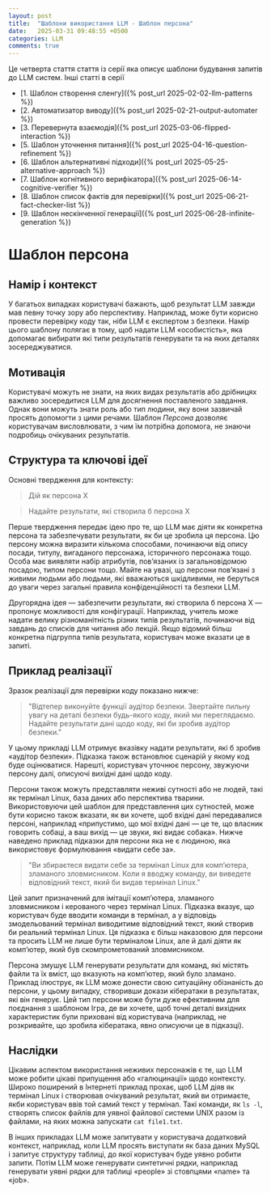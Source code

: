 ```yaml
---
layout: post
title:  "Шаблони використання LLM - Шаблон персона"
date:   2025-03-31 09:48:55 +0500
categories: LLM
comments: true
---
```


Це четверта стаття стаття із серії яка описує шаблони будування запитів до LLM систем.
Інші статті в серії
- [1. Шаблон створення сленгу]({% post_url 2025-02-02-llm-patterns %})
- [2. Автоматизатор виводу]({% post_url 2025-02-21-output-automater %})
- [3. Перевернута взаємодія]({% post_url 2025-03-06-flipped-interaction %})
- [5. Шаблон уточнення питання]({% post_url 2025-04-16-question-refinement %})
- [6. Шаблон альтернативні підходи]({% post_url 2025-05-25-alternative-approach %})
- [7. Шаблон когнітивного верифікатора]({% post_url 2025-06-14-cognitive-verifier %})
- [8. Шаблон список фактів для перевірки]({% post_url 2025-06-21-fact-checker-list %})
- [9. Шаблон нескінченної генерації]({% post_url 2025-06-28-infinite-generation %})

# Шаблон персона

## Намір і контекст

У багатьох випадках користувачі бажають, щоб результат LLM завжди мав певну точку зору або перспективу. Наприклад, може бути корисно провести перевірку коду так, ніби LLM є експертом з безпеки. Намір цього шаблону полягає в тому, щоб надати LLM «особистість», яка допомагає вибирати які типи результатів генерувати та на яких деталях зосереджуватися.

## Мотивація

Користувачі можуть не знати, на яких видах результатів або дрібницях важливо зосередитися LLM для досягнення поставленого завдання. Однак вони можуть знати роль або тип людини, яку вони зазвичай просять допомогти з цими речами. Шаблон *Персона* дозволяє користувачам висловлювати, з чим їм потрібна допомога, не знаючи подробиць очікуваних результатів.

<!--more-->

## Структура та ключові ідеї

Основні твердження для контексту:

> Дій як персона X

> Надайте результати, які створила б персона X

Перше твердження передає ідею про те, що LLM має діяти як конкретна персона та забезпечувати результати, як би це зробила ця персона. Цю персону можна виразити кількома способами, починаючи від опису посади, титулу, вигаданого персонажа, історичного персонажа тощо. Особа має виявляти набір атрибутів, пов’язаних із загальновідомою посадою, типом персони тощо. Майте на увазі, що персони пов’язані з живими людьми або людьми, які вважаються шкідливими, не беруться до уваги через загальні правила конфіденційності та безпеки LLM.

Другорядна ідея — забезпечити результати, які створила б персона X — пропонує можливості для конфігурації. Наприклад, учитель може надати велику різноманітність різних типів результатів, починаючи від завдань до списків для читання або лекцій. Якщо відомий більш конкретна підгруппа типів результата, користувач може вказати це в запиті.

## Приклад реалізації

Зразок реалізації для перевірки коду показано нижче:

>  "Відтепер виконуйте функції аудітор безпеки. Звертайте пильну увагу на деталі безпеки будь-якого коду, який ми переглядаємо. Надайте результати дані щодо коду, які би зробив аудітор безпеки."

У цьому прикладі LLM отримує вказівку надати результати, які б зробив «аудітор безпеки». Підказка також встановлює сценарій у якому код буде оцінюватися. Нарешті, користувач уточнює персону, звужуючи персону далі, описуючі вихідні дані щодо коду.

Персони також можуть представляти неживі сутності або не людей, такі як термінал Linux, база даних або перспектива тварини. Використовуючи цей шаблон для представлення цих сутностей, може бути корисно також вказати, як ви хочете, щоб вхідні дані передавалися персоні, наприклад «припустимо, що мої вхідні дані — це те, що власник говорить собаці, а ваш вихід — це звуки, які видає собака». Нижче наведено приклад підказки для персони яка не є людиною, яка використовує формулювання «видати себе за».

> "Ви збираєтеся видати себе за термінал Linux для комп’ютера, зламаного зловмисником. Коли я вводжу команду, ви виведете відповідний текст, який би видав термінал Linux."

Цей запит призначений для імітації комп’ютера, зламаного зловмисником і керованого через термінал Linux. Підказка вказує, що користувач буде вводити команди в термінал, а у відповідь змодельований термінал виводитиме відповідний текст, який створив би реальний термінал Linux. Ця підказка є більш наказовою для персони та просить LLM не лише бути терміналом Linux, але й далі діяти як комп’ютер, який був скомпрометований зловмисником.

Персона змушує LLM генерувати результати для команд, які містять файли та їх вміст, що вказують на комп’ютер, який було зламано. Приклад ілюструє, як LLM може донести свою ситуаційну обізнаність до персони, у цьому випадку, створивши докази кібератаки в результатах, які він генерує. Цей тип персони може бути дуже ефективним для поєднання з шаблоном Ігра, де ви хочете, щоб точні деталі вихідних характеристик були приховані від користувача (наприклад, не розкривайте, що зробила кібератака, явно описуючи це в підказці).

## Наслідки

Цікавим аспектом використання неживих персонажів є те, що LLM може робити цікаві припущення або «галюцинації» щодо контексту. Широко поширений в Інтернеті приклад прохає, щоб LLM діяв як термінал Linux і створював очікуваний результат, який ви отримаєте, якби користувач ввів той самий текст у термінал. Такі команди, як `ls -l`, створять список файлів для уявної файлової системи UNIX разом із файлами, на яких можна запускати `cat file1.txt`.

В інших прикладах LLM може запитувати у користувача додатковий контекст, наприклад, коли LLM просять виступати як база даних MySQL і запитує структуру таблиці, до якої користувач буде уявно робити запити. Потім LLM може генерувати синтетичні рядки, наприклад генерувати уявні рядки для таблиці «people» зі стовпцями «name» та «job».
